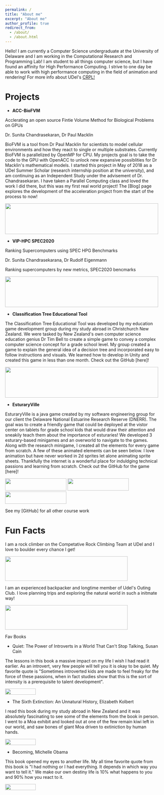 ```yaml
---
permalink: /
title: "About me"
excerpt: "About me"
author_profile: true
redirect_from: 
  - /about/
  - /about.html
---
```


Hello! I am currently a Computer Science undergraduate at the University of Delaware and I am working in the Computational Research and Programming Lab! I am student to all things computer science, but I have found an affinity for High Performance Computing. I strive to one day be able to work with high performance computing in the field of animation and rendering! For more info about UDel's [CRPL!]("https://crpl.cis.udel.edu/")

Projects
======
  * **ACC-BioFVM**
  
  Acclerating an open source Fintie Volume Method for Biological Problems on GPUs
  
  Dr. Sunita Chandrasekaran, Dr Paul Macklin
  
  BioFVM is a tool from Dr Paul Macklin for scientists to model cellular environments and how they react to single or multiple substrates. Currently BioFVM is parallelized by OpenMP for CPU. My projects goal is to take the code to the GPU with OpenACC to unlock new expansive possiblities for Dr Macklin's mathematical models. I started this project in May of 2018 as a UDel Summer Scholar (research internship position at the university), and am continuing as an Independent Study under the advisement of Dr. Chandrasekaran. I have taken a Parallel Computing class and loved the work I did there, but this was my first real world project! The [Blog] page explores the development of the acceleration project from the start of the process to now!
  
<img src ="matt-stack.github.io/images/0001.jpg" width="500" height="100">
  
  * **VIP-HPC SPEC2020**
  
  Ranking Supercomputers using SPEC HPG Benchmarks
  
  Dr. Sunita Chandrasekarana, Dr Rudolf Eigenmann

  Ranking supercomputers by new metrics, SPEC2020 bencmarks
  
  <img src ="matt-stack.github.io/images/SPEC_PEARC19.pptx.jpg" width="500" height="100">
  
  * **Classification Tree Educational Tool**
  
  The Classification Tree Educational Tool was developed by my education game development group during my study abroad in Christchurch New Zealand. We were tasked by New Zealand's own computer science education genius Dr Tim Bell to create a simple game to convey a complex computer science concept for a grade school level. My group created a game to explain the general idea of a decision tree and incorporated easy to follow instructions and visuals. We learned how to develop in Unity and created this game in less than one month. Check out the GitHub [here]!
  
  <img src ="matt-stack.github.io/images/classification_gif.gif" width="500" height="100">
  
  
  * **EsturaryVille**
  
  EsturaryVille is a java game created by my software engineering group for our client the Delaware National Estuarine Research Reserve (DNERR). The goal was to create a friendly game that could be deployed at the vistor center on tablets for grade school kids that would draw their attention and sneakily teach them about the importance of esturaries! We developed 3 esturary-based minigames and an overworld to navigate to the games. Along with the research minigame, I created all the elements for every game from scratch. A few of these animated elements can be seen below. I love animation but have never worked in 2d sprites let alone animating sprite sheets. Thankfully the internet is a wonderful place for induldging technical passions and learning from scratch. Check out the GitHub for the game [here]!
  
<img src ="matt-stack.github.io/images/Scientist_gif.gif" width="200" height="40">
<img src ="matt-stack.github.io/images/blue-heron_gif.gif" width="200" height="40">
<img src ="matt-stack.github.io/images/flounder_gif.gif" width="200" height="40">

  See my [GitHub] for all other course work
  
Fun Facts
======
  I am a rock climber on the Competative Rock Climbing Team at UDel and I love to boulder every chance I get!
  
<img src ="matt-stack.github.io/images/bouldering.jpg" width="400" height="80">

  I am an experienced backpacker and longtime member of Udel's Outing Club. I love planning trips and exploring the natural world in such a initmate way!
  
<img src ="matt-stack.github.io/images/backpacking.jpg" width="400" height="80">
  
  Fav Books
  
  * Quiet: The Power of Introverts in a World That Can't Stop Talking, Susan Cain
  
  The lessons in this book a massive impact on my life I wish I had read it earlier. As an introvert, very few people will tell you it is okay to be quiet. My favorite quote is "Sometimes introverted kids are made to feel freaky for the force of these passions, when in fact studies show that this is the sort of intensity is a prerequisite to talent development".
  
<img src ="matt-stack.github.io/images/quiet.jpg" width="100" height="20">
  
  * The Sixth Extinction: An Unnatural History, Elizabeth Kolbert
  
  I read this book during my study abroad in New Zealand and it was absolutely fascinating to see some of the elements from the book in person. I went to a Moa exhibit and looked out at one of the few remain kiwi left in our world, and saw bones of giant Moa driven to extiniction by human hands.
  
<img src ="matt-stack.github.io/images/extinction.jpg" width="100" height="20">
  
  * Becoming, Michelle Obama
  
  This book opened my eyes to another life. My all time favorite quote from this book is "I had nothing or I had everything. It depends in which way you want to tell it." We make our own destiny life is 10% what happens to you and 90% how you react to it.
  
<img src ="matt-stack.github.io/images/becoming.jpg" width="100" height="20">

  
  
